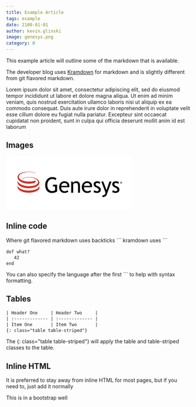 ```yaml
---
title: Example Article
tags: example
date: 2100-01-01
author: kevin.glinski
image: genesys.png
category: 0
---
```


This example article will outline some of the markdown that is available.  

The developer blog uses [Kramdown](http://kramdown.gettalong.org/quickref.html) for markdown and is slightly different from git flavored markdown.

Lorem ipsum dolor sit amet, consectetur adipiscing elit, sed do eiusmod tempor incididunt ut labore et dolore magna aliqua. Ut enim ad minim veniam, quis nostrud exercitation ullamco laboris nisi ut aliquip ex ea commodo consequat. Duis aute irure dolor in reprehenderit in voluptate velit esse cillum dolore eu fugiat nulla pariatur. Excepteur sint occaecat cupidatat non proident, sunt in culpa qui officia deserunt mollit anim id est laborum

## Images
![alt text](genesys.png "Logo Title Text 1")

## Inline code
Where git flavored markdown uses backticks \`\`\` kramdown uses ```

```{"language":"ruby"}
def what?
   42
end
```

You can also specify the language after the first ``` to help with syntax formatting.

## Tables

```
| Header One     | Header Two     |
| :------------- | :------------- |
| Item One       | Item Two       |
{: class="table table-striped"}
```

The {: class="table table-striped"} will apply the table and table-striped classes to the table.

## Inline HTML
It is preferred to stay away from inline HTML for most pages, but if you need to, just add it normally

<div class="well well-md"> This is in a bootstrap well</div>
